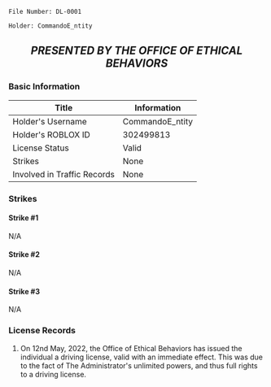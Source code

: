 ```
File Number: DL-0001

Holder: CommandoE_ntity
```
## <p align="center"><i><b> PRESENTED BY THE OFFICE OF ETHICAL BEHAVIORS </i></b><p>

### Basic Information
  
  Title | Information
  --- | ---
  Holder's Username | CommandoE_ntity
  Holder's ROBLOX ID | 302499813
  License Status | Valid
  Strikes | None
  Involved in Traffic Records | None
  
### Strikes
  
#### Strike #1
  N/A
#### Strike #2
  N/A
#### Strike #3
  N/A
  
### License Records
  1. On 12nd May, 2022, the Office of Ethical Behaviors has issued the individual a driving license, valid with an immediate effect. This was due to the fact of The Administrator's unlimited powers, and thus full rights to a driving license.
